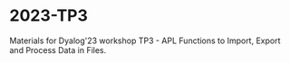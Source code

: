 # 2023-TP3
Materials for Dyalog'23 workshop TP3 - APL Functions to Import, Export and Process Data in Files.
